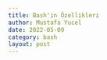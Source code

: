 ```yaml
---
title: Bash'in Özellikleri
author: Mustafa Yucel
date: 2022-05-09
category: bash 
layout: post
---
```

